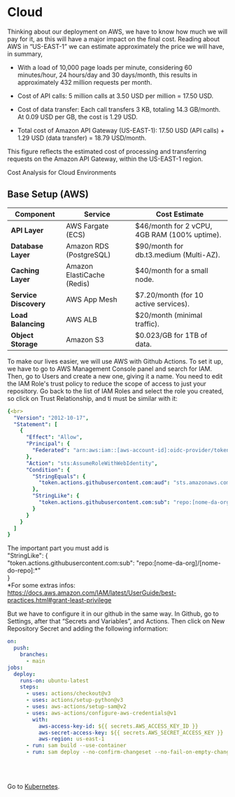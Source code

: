 # Cloud

Thinking about our deployment on AWS, we have to know how much we will pay for it, as this will have a major impact on the final cost. Reading about AWS in “US-EAST-1” we can estimate approximately the price we will have, in summary,

* With a load of 10,000 page loads per minute, considering 60 minutes/hour, 24 hours/day and 30 days/month, this results in approximately 432 million requests per month.

* Cost of API calls:
5 million calls at 3.50 USD per million = 17.50 USD.

* Cost of data transfer:
Each call transfers 3 KB, totaling 14.3 GB/month. At 0.09 USD per GB, the cost is 1.29 USD.

* Total cost of Amazon API Gateway (US-EAST-1):
17.50 USD (API calls) + 1.29 USD (data transfer) = 18.79 USD/month.

This figure reflects the estimated cost of processing and transferring requests on the Amazon API Gateway, within the US-EAST-1 region.


<p>Cost Analysis for Cloud Environments</p>

## Base Setup (AWS)

| Component           | Service                       | Cost Estimate                                      |
|---------------------|-------------------------------|---------------------------------------------------|
| **API Layer**       | AWS Fargate (ECS)            | $46/month for 2 vCPU, 4GB RAM (100% uptime).     |
| **Database Layer**  | Amazon RDS (PostgreSQL)      | $90/month for db.t3.medium (Multi-AZ).           |
| **Caching Layer**   | Amazon ElastiCache (Redis)   | $40/month for a small node.                      |
| **Service Discovery**| AWS App Mesh                | $7.20/month (for 10 active services).            |
| **Load Balancing**  | AWS ALB                      | $20/month (minimal traffic).                     |
| **Object Storage**  | Amazon S3                    | $0.023/GB for 1TB of data.                       |




To make our lives easier, we will use AWS with Github Actions. To set it up, we have to go to AWS Management Console panel and search for IAM. Then, go to Users and create a new one, giving it a name. You need to edit the IAM Role's trust policy to reduce the scope of access to just your repository. Go back to the list of IAM Roles and select the role you created, so click on Trust Relationship, and ti must be similar with it:

```yaml
{<br>
  "Version": "2012-10-17",
  "Statement": [
    {
      "Effect": "Allow",
      "Principal": {
        "Federated": "arn:aws:iam::[aws-account-id]:oidc-provider/token.actions.githubusercontent.com"
      },
      "Action": "sts:AssumeRoleWithWebIdentity",
      "Condition": {
        "StringEquals": {
          "token.actions.githubusercontent.com:aud": "sts.amazonaws.com"
        },
        "StringLike": {
          "token.actions.githubusercontent.com:sub": "repo:[nome-da-org]/[nome-do-repo]:*"
        }
      }
    }
  ]
}
```

The important part you must add is<br>
"StringLike": {<br>
  "token.actions.githubusercontent.com:sub": "repo:[nome-da-org]/[nome-do-repo]:*"<br>
}
<br>
*For some extras infos: 
https://docs.aws.amazon.com/IAM/latest/UserGuide/best-practices.html#grant-least-privilege
<br>


But we have to configure it in our github in the same way.  In Github, go to Settings, after that “Secrets and Variables”, and Actions. Then click on New Repository Secret and adding the following information:

```yaml
on:
  push:
    branches:
      - main
jobs:
  deploy:
    runs-on: ubuntu-latest
    steps:
      - uses: actions/checkout@v3
      - uses: actions/setup-python@v3
      - uses: aws-actions/setup-sam@v2
      - uses: aws-actions/configure-aws-credentials@v1
        with:
          aws-access-key-id: ${{ secrets.AWS_ACCESS_KEY_ID }}
          aws-secret-access-key: ${{ secrets.AWS_SECRET_ACCESS_KEY }}
          aws-region: us-east-1
      - run: sam build --use-container
      - run: sam deploy --no-confirm-changeset --no-fail-on-empty-changeset
```

<br><br>

Go to 
 [Kubernetes](https://github.com/RafaelDaitx/TestMazzaTech/blob/main/kubernetes.md).